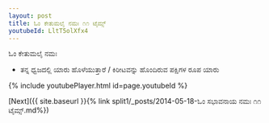 ```yaml
---
layout: post
title: ಓಂ ಕೇತುಮಲೈ ನಮಃ ೧೧ ಟೈಮ್ಸ್
youtubeId: LltT5olXfx4
---
```

 
 
 ಓಂ ಕೇತುಮಲೈ ನಮಃ  
 
 -  ತನ್ನ ಧ್ವಜದಲ್ಲಿ ಯಾರು ಹೊಳೆಯುತ್ತಾರೆ / ಕಿರೀಟವನ್ನು ಹೊಂದಿರುವ ಪಕ್ಷಿಗಳ ರೂಪ ಯಾರು 
 
  
 
  
 
 
 
 
 
 


{% include youtubePlayer.html id=page.youtubeId %}
 
[Next]({{ site.baseurl }}{% link  split1/_posts/2014-05-18-ಓಂ ಸಭಾವನಾಯ ನಮಃ ೧೧ ಟೈಮ್ಸ್.md%})
 
